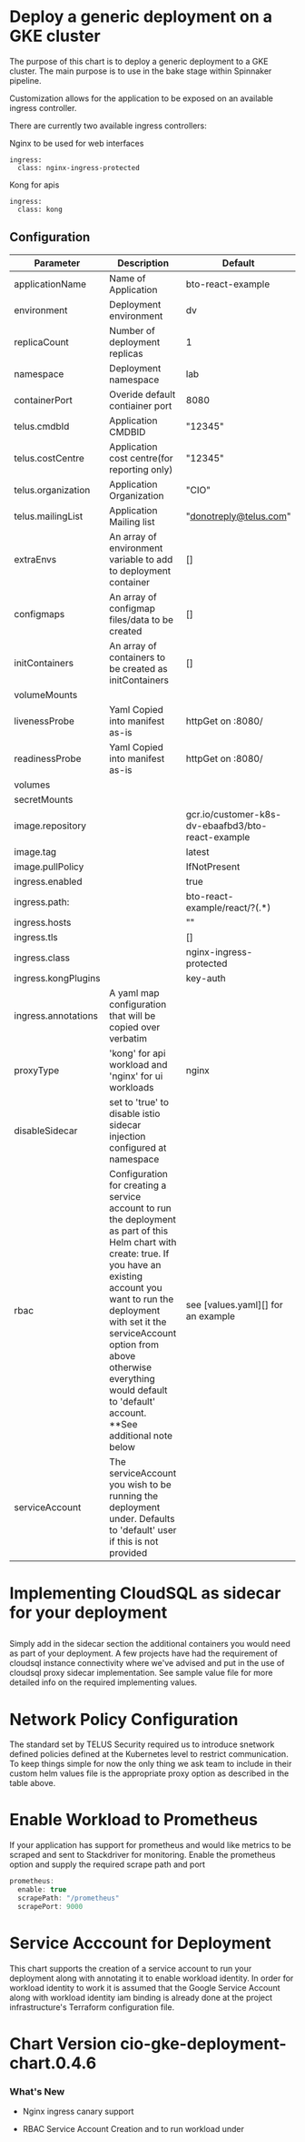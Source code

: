 # Deploy a generic deployment on a GKE cluster

The purpose of this chart is to deploy a generic deployment to a GKE cluster.  The main purpose is to use in
the bake stage within Spinnaker pipeline.

Customization allows for the application to be exposed on an available ingress controller.  

There are currently two available ingress controllers:

Nginx to be used for web interfaces

```
ingress:
  class: nginx-ingress-protected
```

Kong for apis
```
ingress:
  class: kong
```

## Configuration
Parameter|Description|Default
---|---|---
applicationName|Name of Application|bto-react-example
environment|Deployment environment|dv
replicaCount|Number of deployment replicas|1
namespace|Deployment namespace|lab
containerPort|Overide default contiainer port|8080
telus.cmdbId|Application CMDBID|"12345"
telus.costCentre|Application cost centre(for reporting only)|"12345"
telus.organization|Application Organization|"CIO"
telus.mailingList|Application Mailing list|"donotreply@telus.com"
extraEnvs|An array of environment variable to add to deployment container|[]
configmaps|An array of configmap files/data to be created|[]
initContainers|An array of containers to be created as initContainers|[]
volumeMounts||
livenessProbe|Yaml Copied into manifest as-is|httpGet on :8080/
readinessProbe|Yaml Copied into manifest as-is|httpGet on :8080/
volumes||
secretMounts||
image.repository||gcr.io/customer-k8s-dv-ebaafbd3/bto-react-example
image.tag||latest
image.pullPolicy||IfNotPresent
ingress.enabled||true
ingress.path:||bto-react-example/react/?(.*)
ingress.hosts||""
ingress.tls||[]
ingress.class||nginx-ingress-protected
ingress.kongPlugins||key-auth
ingress.annotations|A yaml map configuration that will be copied over verbatim|
proxyType| 'kong' for api workload and 'nginx' for ui workloads | nginx
disableSidecar| set to 'true' to disable istio sidecar injection configured at namespace |
rbac| Configuration for creating a service account to run the deployment as part of this Helm chart with create: true.  If you have an existing account you want to run the deployment with set it the serviceAccount option from above otherwise everything would default to 'default' account.  **See additional note below | see [values.yaml][] for an example
serviceAccount | The serviceAccount you wish to be running the deployment under.  Defaults to 'default' user if this is not provided | 




# Implementing CloudSQL as sidecar for your deployment <h2>

Simply add in the sidecar section the additional containers you would need as part of your deployment.  A few projects have had the requirement of cloudsql instance connectivity where we've advised and put in the use of cloudsql proxy sidecar implementation.
See sample value file for more detailed info on the required implementing values.


# Network Policy Configuration

The standard set by TELUS Security required us to introduce snetwork defined policies defined at the Kubernetes level to restrict communication.  To keep things simple for now the only thing we ask team to include in their custom helm values file is the appropriate proxy option as described in the table above.


# Enable Workload to Prometheus 

If your application has support for prometheus and would like metrics to be scraped and sent to Stackdriver for monitoring.  Enable the prometheus option and supply the required scrape path and port

```javascript
prometheus:
  enable: true
  scrapePath: "/prometheus"
  scrapePort: 9000
```

# Service Acccount for Deployment

This chart supports the creation of a service account to run your deployment along with annotating it to enable workload identity.  In order for workload identity to work it is assumed that the Google Service Account along with workload identity iam binding is already done at the project infrastructure's Terraform configuration file.




# Chart Version cio-gke-deployment-chart.0.4.6

### What's New

- Nginx ingress canary support

- RBAC Service Account Creation and to run workload under 